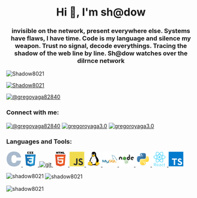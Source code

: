 <h1 align="center">Hi 👋, I'm sh@dow</h1>
<h3 align="center">invisible on the network, present everywhere else. Systems have flaws, I have time. Code is my language and silence my weapon. Trust no signal, decode everythings. Tracing the shadow of the web line by line. Sh@dow watches over the dilrnce network</h3>

<p align="left"> <img src="https://komarev.com/ghpvc/?username=shadow8021&label=Profile%20views&color=0e75b6&style=flat" alt="Shadow8021" /> </p>

<p align="left"> <a href="https://github.com/ryo-ma/github-profile-trophy"><img src="https://github-profile-trophy.vercel.app/?username=Shadow8021" alt="Shadow8021" /></a> </p>

<p align="left"> <a href="https://twitter.com/@gregoyaga82840" target="blank"><img src="https://img.shields.io/twitter/follow/@gregoyaga82840?logo=twitter&style=for-the-badge" alt="@gregoyaga82840" /></a> </p>

<h3 align="left">Connect with me:</h3>
<p align="left">
<a href="https://twitter.com/@gregoyaga82840" target="blank"><img align="center" src="https://raw.githubusercontent.com/rahuldkjain/github-profile-readme-generator/master/src/images/icons/Social/twitter.svg" alt="@gregoyaga82840" height="30" width="40" /></a>
<a href="https://fb.com/gregoroyaga3.0" target="blank"><img align="center" src="https://raw.githubusercontent.com/rahuldkjain/github-profile-readme-generator/master/src/images/icons/Social/facebook.svg" alt="gregoroyaga3.0" height="30" width="40" /></a>
<a href="https://instagram.com/gregoroyaga3.0" target="blank"><img align="center" src="https://raw.githubusercontent.com/rahuldkjain/github-profile-readme-generator/master/src/images/icons/Social/instagram.svg" alt="gregoroyaga3.0" height="30" width="40" /></a>
</p>

<h3 align="left">Languages and Tools:</h3>
<p align="left"> <a href="https://www.cprogramming.com/" target="_blank" rel="noreferrer"> <img src="https://raw.githubusercontent.com/devicons/devicon/master/icons/c/c-original.svg" alt="c" width="40" height="40"/> </a> <a href="https://www.w3schools.com/css/" target="_blank" rel="noreferrer"> <img src="https://raw.githubusercontent.com/devicons/devicon/master/icons/css3/css3-original-wordmark.svg" alt="css3" width="40" height="40"/> </a> <a href="https://git-scm.com/" target="_blank" rel="noreferrer"> <img src="https://www.vectorlogo.zone/logos/git-scm/git-scm-icon.svg" alt="git" width="40" height="40"/> </a> <a href="https://www.w3.org/html/" target="_blank" rel="noreferrer"> <img src="https://raw.githubusercontent.com/devicons/devicon/master/icons/html5/html5-original-wordmark.svg" alt="html5" width="40" height="40"/> </a> <a href="https://developer.mozilla.org/en-US/docs/Web/JavaScript" target="_blank" rel="noreferrer"> <img src="https://raw.githubusercontent.com/devicons/devicon/master/icons/javascript/javascript-original.svg" alt="javascript" width="40" height="40"/> </a> <a href="https://www.linux.org/" target="_blank" rel="noreferrer"> <img src="https://raw.githubusercontent.com/devicons/devicon/master/icons/linux/linux-original.svg" alt="linux" width="40" height="40"/> </a> <a href="https://www.mysql.com/" target="_blank" rel="noreferrer"> <img src="https://raw.githubusercontent.com/devicons/devicon/master/icons/mysql/mysql-original-wordmark.svg" alt="mysql" width="40" height="40"/> </a> <a href="https://nodejs.org" target="_blank" rel="noreferrer"> <img src="https://raw.githubusercontent.com/devicons/devicon/master/icons/nodejs/nodejs-original-wordmark.svg" alt="nodejs" width="40" height="40"/> </a> <a href="https://www.python.org" target="_blank" rel="noreferrer"> <img src="https://raw.githubusercontent.com/devicons/devicon/master/icons/python/python-original.svg" alt="python" width="40" height="40"/> </a> <a href="https://reactjs.org/" target="_blank" rel="noreferrer"> <img src="https://raw.githubusercontent.com/devicons/devicon/master/icons/react/react-original-wordmark.svg" alt="react" width="40" height="40"/> </a> <a href="https://www.typescriptlang.org/" target="_blank" rel="noreferrer"> <img src="https://raw.githubusercontent.com/devicons/devicon/master/icons/typescript/typescript-original.svg" alt="typescript" width="40" height="40"/> </a> </p>

<p><img align="left" src="https://github-readme-stats.vercel.app/api/top-langs?username=shadow8021&show_icons=true&locale=en&layout=compact" alt="shadow8021" /></p>

<p>&nbsp;<img align="center" src="https://github-readme-stats.vercel.app/api?username=shadow8021&show_icons=true&locale=en" alt="shadow8021" /></p>

<p><img align="center" src="https://github-readme-streak-stats.herokuapp.com/?user=shadow8021&" alt="shadow8021" /></p>
